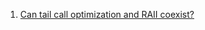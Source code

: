  1. [Can tail call optimization and RAII coexist?](https://stackoverflow.com/questions/17792887/can-tail-call-optimization-and-raii-co-exist)
